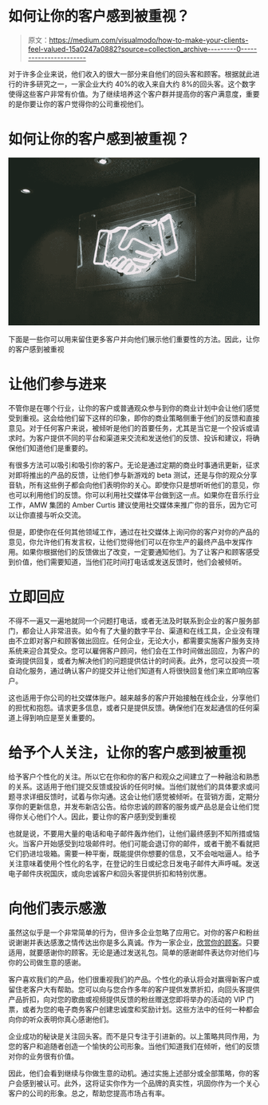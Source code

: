 # 如何让你的客户感到被重视？

> 原文：<https://medium.com/visualmodo/how-to-make-your-clients-feel-valued-15a0247a0882?source=collection_archive---------0----------------------->

对于许多企业来说，他们收入的很大一部分来自他们的回头客和顾客。根据就此进行的许多研究之一，一家企业大约 40%的收入来自大约 8%的回头客。这个数字使得这些客户非常有价值。为了继续培养这个客户群并提高你的客户满意度，重要的是你要让你的客户觉得你的公司重视他们。

# 如何让你的客户感到被重视？

![](img/07f54591bc27bd040f52ae6a431930b6.png)

下面是一些你可以用来留住更多客户并向他们展示他们重要性的方法。因此，让你的客户感到被重视

# 让他们参与进来

不管你是在哪个行业，让你的客户或普通观众参与到你的商业计划中会让他们感觉受到重视。这会给他们留下这样的印象，即你的商业策略侧重于他们的反馈和直接意见。对于任何客户来说，被倾听是他们的首要任务，尤其是当它是一个投诉或请求时。为客户提供不同的平台和渠道来交流和发送他们的反馈、投诉和建议，将确保他们知道他们是重要的。

有很多方法可以吸引和吸引你的客户。无论是通过定期的商业时事通讯更新，征求对即将推出的产品的反馈，让他们参与新游戏的 beta 测试，还是与你的观众分享音轨，所有这些例子都会向他们表明你的关心。即使你只是想听听他们的意见，你也可以利用他们的反馈。你可以利用社交媒体平台做到这一点。如果你在音乐行业工作，AMW 集团的 Amber Curtis 建议使用社交媒体来推广你的音乐，因为它可以让你直接与听众交流。

但是，即使你在任何其他领域工作，通过在社交媒体上询问你的客户对你的产品的意见，你允许他们有发言权，让他们觉得他们可以在你生产的最终产品中发挥作用。如果你根据他们的反馈做出了改变，一定要通知他们。为了让客户和顾客感受到价值，他们需要知道，当他们花时间打电话或发送反馈时，他们会被倾听。

# 立即回应

不得不一遍又一遍地就同一个问题打电话，或者无法及时联系到企业的客户服务部门，都会让人非常沮丧。如今有了大量的数字平台、渠道和在线工具，企业没有理由不立即对客户和顾客做出回应。任何企业，无论大小，都需要实施客户服务支持系统来迎合其受众。您可以雇佣客户顾问，他们会在工作时间做出回应，为客户的查询提供回复，或者为解决他们的问题提供估计的时间表。此外，您可以投资一项自动化服务，通过确认客户的提交并让他们知道有人将很快回复他们来立即响应客户。

这也适用于你公司的社交媒体账户。越来越多的客户开始接触在线企业，分享他们的担忧和抱怨。请求更多信息，或者只是提供反馈。确保他们在发起通信的任何渠道上得到响应是至关重要的。

# 给予个人关注，让你的客户感到被重视

给予客户个性化的关注。所以它在你和你的客户和观众之间建立了一种融洽和熟悉的关系。这适用于他们提交反馈或投诉的任何时候。当他们就他们的具体要求或问题寻求详细反馈时，试着与你沟通。这会让他们感觉被倾听。在营销方面，定期分享你的更新信息，并发布新店公告。给你忠诚的顾客的服务或产品总是会让他们觉得你关心他们个人。因此，要让你的客户感到受到重视

也就是说，不要用大量的电话和电子邮件轰炸他们，让他们最终感到不知所措或恼火。当客户开始感受到垃圾邮件时。他们可能会退订你的邮件，或者干脆不看就把它们扔进垃圾箱。需要一种平衡，既能提供你想要的信息，又不会咄咄逼人。给予关注意味着使用个性化的名字，在登记的生日或纪念日发电子邮件大声呼喊。发送电子邮件庆祝国庆，或向忠诚客户和回头客提供折扣和特别优惠。

# 向他们表示感激

虽然这似乎是一个非常简单的行为，但许多企业忽略了应用它。对你的客户和粉丝说谢谢并表达感激之情传达出你是多么真诚。作为一家企业，[欣赏你的顾客](https://visualmodo.com/improving-online-presence-through-effective-advertising/)。只要适用，就要感谢你的顾客。无论是通过发送礼包。简单的感谢邮件表达你对他们与你的公司做生意的感谢。

客户喜欢我们的产品，他们很重视我们的产品。个性化的承认将会对赢得新客户或留住老客户大有帮助。您可以向与您合作多年的客户提供发票折扣，向回头客提供产品折扣，向对您的歌曲或视频提供反馈的粉丝赠送您即将举办的活动的 VIP 门票，或者为您的电子商务客户创建忠诚度和奖励计划。这些方法中的任何一种都会向你的听众表明你真心感谢他们。

企业成功的秘诀是关注回头客。而不是只专注于引进新的。以上策略共同作用，为您的客户和追随者创造一个愉快的公司形象。当他们知道我们在倾听，他们的反馈对你的业务很有价值。

因此，他们会看到继续与你做生意的动机。通过实施上述部分或全部策略，你的客户会感到被认可。此外，这将证实你作为一个品牌的真实性，巩固你作为一个关心客户的公司的形象。总之，帮助您提高市场占有率。